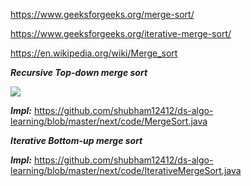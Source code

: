 https://www.geeksforgeeks.org/merge-sort/

https://www.geeksforgeeks.org/iterative-merge-sort/

https://en.wikipedia.org/wiki/Merge_sort

***Recursive Top-down merge sort***

![](https://www.geeksforgeeks.org/wp-content/uploads/Merge-Sort-Tutorial.png)


***Impl:*** https://github.com/shubham12412/ds-algo-learning/blob/master/next/code/MergeSort.java


***Iterative Bottom-up merge sort***

***Impl:*** https://github.com/shubham12412/ds-algo-learning/blob/master/next/code/IterativeMergeSort.java

